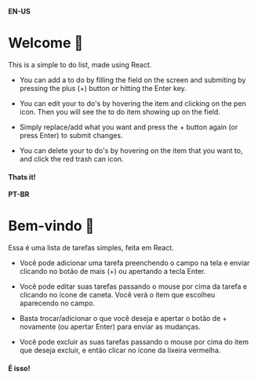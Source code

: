 **EN-US**

# Welcome 👋

This is a simple to do list, made using React.

- You can add a to do by filling the field on the screen and submiting by pressing the plus (+) button or hitting the Enter key.

- You can edit your to do's by hovering the item and clicking on the pen icon. Then you will see the to do item showing up on the field.

- Simply replace/add what you want and press the + button again (or press Enter) to submit changes.

- You can delete your to do's by hovering on the item that you want to, and click the red trash can icon.

#### Thats it!

**PT-BR**

# Bem-vindo 👋

Essa é uma lista de tarefas simples, feita em React.

- Você pode adicionar uma tarefa preenchendo o campo na tela e enviar clicando no botão de mais (+) ou apertando a tecla Enter.

- Você pode editar suas tarefas passando o mouse por cima da tarefa e clicando no ícone de caneta. Você verá o item que escolheu aparecendo no campo.

- Basta trocar/adicionar o que você deseja e apertar o botão de + novamente (ou apertar Enter) para enviar as mudanças.

- Você pode excluir as suas tarefas passando o mouse por cima do item que deseja excluir, e então clicar no ícone da lixeira vermelha.

#### É isso!
